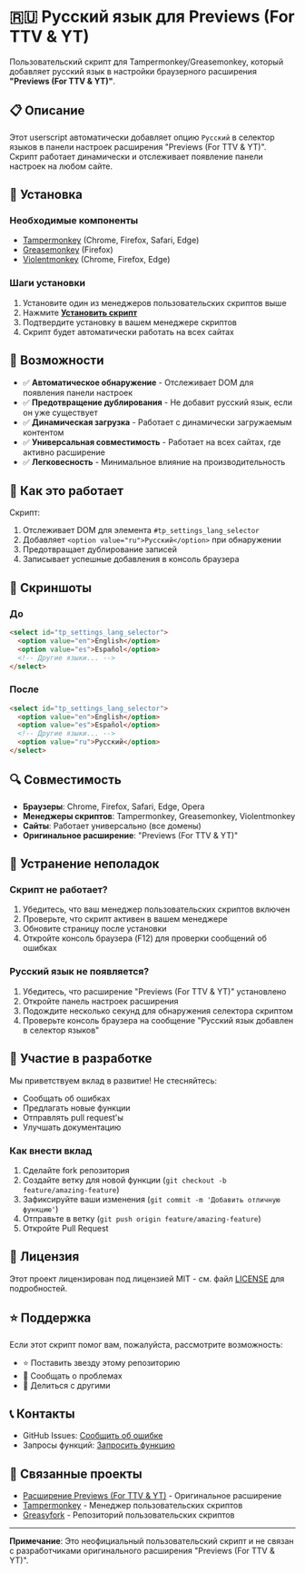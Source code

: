# 🇷🇺 Русский язык для Previews (For TTV & YT)

Пользовательский скрипт для Tampermonkey/Greasemonkey, который добавляет русский язык в настройки браузерного расширения **"Previews (For TTV & YT)"**.

## 📋 Описание

Этот userscript автоматически добавляет опцию `Русский` в селектор языков в панели настроек расширения "Previews (For TTV & YT)". Скрипт работает динамически и отслеживает появление панели настроек на любом сайте.

## 🔧 Установка

### Необходимые компоненты
- [Tampermonkey](https://www.tampermonkey.net/) (Chrome, Firefox, Safari, Edge)
- [Greasemonkey](https://www.greasespot.net/) (Firefox)
- [Violentmonkey](https://violentmonkey.github.io/) (Chrome, Firefox, Edge)

### Шаги установки
1. Установите один из менеджеров пользовательских скриптов выше
2. Нажмите [**Установить скрипт**](https://github.com/denis-ershov/previews-for-ttv-yt-russian-language/raw/main/russian-language-addon.user.js)
3. Подтвердите установку в вашем менеджере скриптов
4. Скрипт будет автоматически работать на всех сайтах

## 🚀 Возможности

- ✅ **Автоматическое обнаружение** - Отслеживает DOM для появления панели настроек
- ✅ **Предотвращение дублирования** - Не добавит русский язык, если он уже существует
- ✅ **Динамическая загрузка** - Работает с динамически загружаемым контентом
- ✅ **Универсальная совместимость** - Работает на всех сайтах, где активно расширение
- ✅ **Легковесность** - Минимальное влияние на производительность

## 🎯 Как это работает

Скрипт:
1. Отслеживает DOM для элемента `#tp_settings_lang_selector`
2. Добавляет `<option value="ru">Русский</option>` при обнаружении
3. Предотвращает дублирование записей
4. Записывает успешные добавления в консоль браузера

## 📸 Скриншоты

### До
```html
<select id="tp_settings_lang_selector">
  <option value="en">English</option>
  <option value="es">Español</option>
  <!-- Другие языки... -->
</select>
```

### После
```html
<select id="tp_settings_lang_selector">
  <option value="en">English</option>
  <option value="es">Español</option>
  <!-- Другие языки... -->
  <option value="ru">Русский</option>
</select>
```

## 🔍 Совместимость

- **Браузеры**: Chrome, Firefox, Safari, Edge, Opera
- **Менеджеры скриптов**: Tampermonkey, Greasemonkey, Violentmonkey
- **Сайты**: Работает универсально (все домены)
- **Оригинальное расширение**: "Previews (For TTV & YT)"

## 🐛 Устранение неполадок

### Скрипт не работает?
1. Убедитесь, что ваш менеджер пользовательских скриптов включен
2. Проверьте, что скрипт активен в вашем менеджере
3. Обновите страницу после установки
4. Откройте консоль браузера (F12) для проверки сообщений об ошибках

### Русский язык не появляется?
1. Убедитесь, что расширение "Previews (For TTV & YT)" установлено
2. Откройте панель настроек расширения
3. Подождите несколько секунд для обнаружения селектора скриптом
4. Проверьте консоль браузера на сообщение "Русский язык добавлен в селектор языков"

## 🤝 Участие в разработке

Мы приветствуем вклад в развитие! Не стесняйтесь:
- Сообщать об ошибках
- Предлагать новые функции
- Отправлять pull request'ы
- Улучшать документацию

### Как внести вклад
1. Сделайте fork репозитория
2. Создайте ветку для новой функции (`git checkout -b feature/amazing-feature`)
3. Зафиксируйте ваши изменения (`git commit -m 'Добавить отличную функцию'`)
4. Отправьте в ветку (`git push origin feature/amazing-feature`)
5. Откройте Pull Request

## 📄 Лицензия

Этот проект лицензирован под лицензией MIT - см. файл [LICENSE](LICENSE) для подробностей.

## ⭐ Поддержка

Если этот скрипт помог вам, пожалуйста, рассмотрите возможность:
- ⭐ Поставить звезду этому репозиторию
- 🐛 Сообщать о проблемах
- 🔄 Делиться с другими

## 📞 Контакты

- GitHub Issues: [Сообщить об ошибке](https://github.com/denis-ershov/previews-for-ttv-yt-russian-language/issues)
- Запросы функций: [Запросить функцию](https://github.com/denis-ershov/previews-for-ttv-yt-russian-language/issues/new)

## 🔗 Связанные проекты

- [Расширение Previews (For TTV & YT)](https://previews-app.com/) - Оригинальное расширение
- [Tampermonkey](https://www.tampermonkey.net/) - Менеджер пользовательских скриптов
- [Greasyfork](https://greasyfork.org/) - Репозиторий пользовательских скриптов

---

**Примечание**: Это неофициальный пользовательский скрипт и не связан с разработчиками оригинального расширения "Previews (For TTV & YT)".
